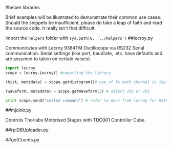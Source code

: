 #helper libraries

Brief examples will be illustrated to demonstrate their common use cases. Should the snippets be insufficient, please do take a leap of faith and read the source code. It really isn't that difficult.

Import the ```helpers``` folder with ``` sys.path(0, '../helpers') ```
##lecroy.py

Communicates with Lecroy 9384TM Oscillocope via RS232 Serial communication. Serial settings (like port, baudrate, .etc. have defautls and are assumed to taken on certain values)

```python
import lecroy
scope = lecroy.Lecroy() #importing the library

(hist, metadata) = scope.getHistogram()# use of TA math channel is implicit

(waveform, metadata) = scope.getWaveform(2) # select ch2 or ch3

print scope.send("custom command") # refer to docs from lecroy for 9300 devices
```

##mjolnir.py

Controls Thorlabs Motorised Stages with TDC001 Controller Cube.

##rpiDBUploader.py

##getCounts.py
